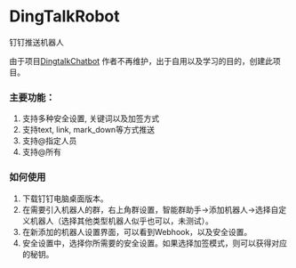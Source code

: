 # DingTalkRobot
钉钉推送机器人

由于项目[DingtalkChatbot](https://github.com/zhuifengshen/DingtalkChatbot) 作者不再维护，出于自用以及学习的目的，创建此项目。


### 主要功能：
1. 支持多种安全设置, 关键词以及加签方式
2. 支持text, link, mark_down等方式推送
3. 支持@指定人员
4. 支持@所有

### 如何使用
1. 下载钉钉电脑桌面版本。
2. 在需要引入机器人的群，右上角群设置，智能群助手->添加机器人->选择自定义机器人（选择其他类型机器人似乎也可以，未测试）。
3. 在新添加的机器人设置界面，可以看到Webhook，以及安全设置。
4. 安全设置中，选择你所需要的安全设置。如果选择加签模式，则可以获得对应的秘钥。